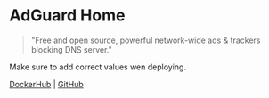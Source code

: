 # AdGuard Home

> "Free and open source, powerful network-wide ads & trackers blocking DNS server."

Make sure to add correct values wen deploying.

[DockerHub](https://hub.docker.com/r/adguard/adguardhome) | 
[GitHub](https://github.com/AdguardTeam/AdGuardHome)